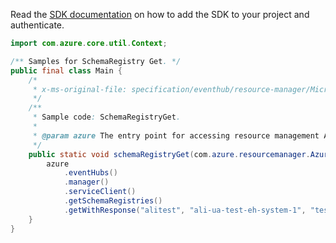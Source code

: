 Read the [SDK documentation](https://github.com/Azure/azure-sdk-for-java/blob/azure-resourcemanager_2.11.0/sdk/resourcemanager/azure-resourcemanager/README.md) on how to add the SDK to your project and authenticate.

```java
import com.azure.core.util.Context;

/** Samples for SchemaRegistry Get. */
public final class Main {
    /*
     * x-ms-original-file: specification/eventhub/resource-manager/Microsoft.EventHub/stable/2021-11-01/examples/SchemaRegistry/SchemaRegistryGet.json
     */
    /**
     * Sample code: SchemaRegistryGet.
     *
     * @param azure The entry point for accessing resource management APIs in Azure.
     */
    public static void schemaRegistryGet(com.azure.resourcemanager.AzureResourceManager azure) {
        azure
            .eventHubs()
            .manager()
            .serviceClient()
            .getSchemaRegistries()
            .getWithResponse("alitest", "ali-ua-test-eh-system-1", "testSchemaGroup1", Context.NONE);
    }
}
```
